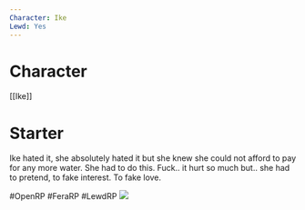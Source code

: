 ```yaml
---
Character: Ike
Lewd: Yes
---
```

# Character
[[Ike]]

# Starter
Ike hated it, she absolutely hated it but she knew she could not afford to pay for any more water. She had to do this. Fuck.. it hurt so much but.. she had to pretend, to fake interest. To fake love.

  

#OpenRP #FeraRP #LewdRP 
![](3454731%20-%20Haestrom%20Rey%20Source_Filmmaker%20Star_Wars%20The_Force_Awakens.jpeg)